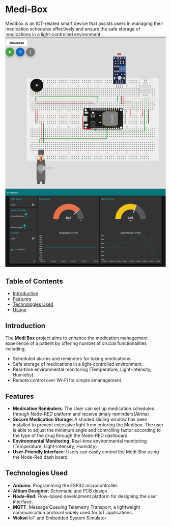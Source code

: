 # Medi-Box
Medibox is an IOT-related smart device that assists users in managing their medication schedules effectively  and ensure the safe storage of medications in a light-controlled environment.
![Medi Box](simulation.png)
![NodeRed Dashboard](node_red.png)

## Table of Contents

- [Introduction](#Introduction)
- [Features](#features)
- [Technologies Used](#technologies-used)
- [Usage](#usage)


## Introduction
The **Medi Box** project aims to enhance the medication management experience of a patient by offering numbet of crucial functionalities including,

- Scheduled alarms and reminders for taking medications.
- Sefe storage of medications in a light-controlled environment.
- Real-time environmental monitoring (Temperature, Light-intensity, Humidity).
- Remote control over Wi-Fi for simple amanagement.


## Features

- **Medication Reminders**: The User can set up medication schedules through Node-RED platform and receive timely reminders(Alrms)
- **Secure Medication Storage**: A shaded sliding window has been installed to prevent excessive light from entering the Medibox. The user is able to adjust the minimum angle and controlling factor according to the type of the drug through the Node-RED dashboard.
- **Environmental Monitoring**: Real-time environmental monitoring (Temperature, Light-intensity, Humidity)
- **User-Friendly Interface**: Users can easily control the Medi-Box using the Node-Red dash board.

## Technologies Used

- **Arduino**: Programming the ESP32 microcontroller.
- **Altium Designer**: Schematic and PCB design.
- **Node-Red**: Flow-based development platform for designing the user interface.
- **MQTT**: Message Queuing Telemetry Transport, a lightweight communication protocol widely used for IoT applications.
- **Wokwi**:IoT and Embedded System Simulator


